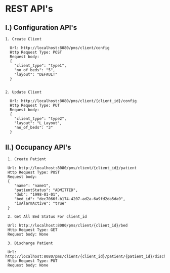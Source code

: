 # REST API's

## I.) Configuration API's

    1. Create Client
      
      Url: http://localhost:8080/pms/client/config
      Http Request Type: POST
      Request body: 
      {
        "client_type": "type1",
        "no_of_beds": "5",
        "layout": "DEFAULT"
      }
      
      
    2. Update Client
    
      Url: http://localhost:8080/pms/client/{client_id}/config
      Http Request Type: PUT
      Request body:
      {
        "client_type": "type2",
        "layout": "L_Layout",
        "no_of_beds": "3"
      }
      
      
## II.) Occupancy API's
     
     1. Create Patient
     
     Url: http://localhost:8080/pms/client/{client_id}/patient
     Http Request Type: POST
     Request body:
     {
        "name": "name1",
        "patientStatus": "ADMITTED",
        "dob": "1998-01-01",
        "bed_id": "dec7066f-b174-4207-ad2a-6a9fd2da5da9",
        "isAlarmActive": "true"
	 }
     
     2. Get All Bed Status For client_id
     
     Url: http://localhost:8080/pms/client/{client_id}/bed
     Http Request Type: GET
     Request body: None
     
     3. Discharge Patient
     
     Url: http://localhost:8080/pms/client/{client_id}/patient/{patient_id}/discharge
     Http Request Type: PUT
     Request body: None
     
     
     
     
     
     
     
